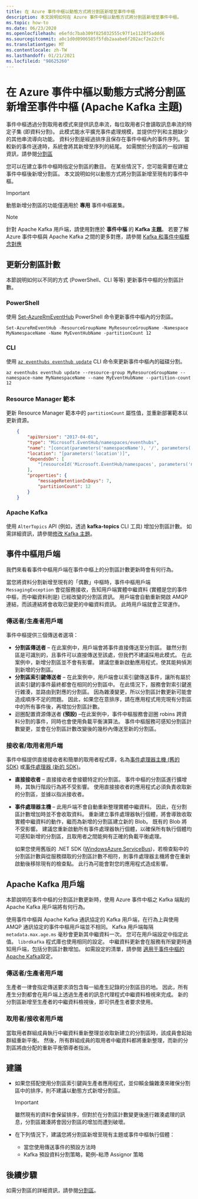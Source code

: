 ```yaml
---
title: 在 Azure 事件中樞以動態方式將分割區新增至事件中樞
description: 本文說明如何在 Azure 事件中樞以動態方式將分割區新增至事件中樞。
ms.topic: how-to
ms.date: 06/23/2020
ms.openlocfilehash: e6efdc7bab309f825032555c97f1e1128f5addd6
ms.sourcegitcommit: a0c1d0d0906585f5fdb2aaabe6f202acf2e22cfc
ms.translationtype: MT
ms.contentlocale: zh-TW
ms.lasthandoff: 01/21/2021
ms.locfileid: "98625260"
---
```

# <a name="dynamically-add-partitions-to-an-event-hub-apache-kafka-topic-in-azure-event-hubs"></a>在 Azure 事件中樞以動態方式將分割區新增至事件中樞 (Apache Kafka 主題)
事件中樞透過分割取用者模式來提供訊息串流，每位取用者只會讀取訊息串流的特定子集 (即資料分割)。 此模式能水平擴充事件處理規模，並提供佇列和主題缺少的其他串流導向功能。 資料分割是經過排序且保存在事件中樞內的事件序列。 當較新的事件送達時，系統會將其新增至序列的結尾。 如需關於分割區的一般詳細資訊，請參閱[分割區](event-hubs-scalability.md#partitions)

您可以在建立事件中樞時指定分割區的數目。 在某些情況下，您可能需要在建立事件中樞後新增分割區。 本文說明如何以動態方式將分割區新增至現有的事件中樞。 

> [!IMPORTANT]
> 動態新增分割區的功能僅適用於 **專用** 事件中樞叢集。

> [!NOTE]
> 針對 Apache Kafka 用戶端，請使用對應於 **事件中樞** 的 **Kafka 主題**。 若要了解 Azure 事件中樞與 Apache Kafka 之間的更多對應，請參閱 [Kafka 和事件中樞概念對應](event-hubs-for-kafka-ecosystem-overview.md#kafka-and-event-hub-conceptual-mapping)


## <a name="update-the-partition-count"></a>更新分割區計數
本節說明如何以不同的方式 (PowerShell、CLI 等等) 更新事件中樞的分割區計數。

### <a name="powershell"></a>PowerShell
使用 [Set-AzureRmEventHub](/powershell/module/azurerm.eventhub/Set-AzureRmEventHub) PowerShell 命令更新事件中樞內的分割區。 

```azurepowershell-interactive
Set-AzureRmEventHub -ResourceGroupName MyResourceGroupName -Namespace MyNamespaceName -Name MyEventHubName -partitionCount 12
```

### <a name="cli"></a>CLI
使用 [`az eventhubs eventhub update`](/cli/azure/eventhubs/eventhub#az-eventhubs-eventhub-update) CLI 命令來更新事件中樞內的磁碟分割。 

```azurecli-interactive
az eventhubs eventhub update --resource-group MyResourceGroupName --namespace-name MyNamespaceName --name MyEventHubName --partition-count 12
```

### <a name="resource-manager-template"></a>Resource Manager 範本
更新 Resource Manager 範本中的 `partitionCount` 屬性值，並重新部署範本以更新資源。 

```json
    {
        "apiVersion": "2017-04-01",
        "type": "Microsoft.EventHub/namespaces/eventhubs",
        "name": "[concat(parameters('namespaceName'), '/', parameters('eventHubName'))]",
        "location": "[parameters('location')]",
        "dependsOn": [
            "[resourceId('Microsoft.EventHub/namespaces', parameters('namespaceName'))]"
        ],
        "properties": {
            "messageRetentionInDays": 7,
            "partitionCount": 12
        }
    }
```

### <a name="apache-kafka"></a>Apache Kafka
使用 `AlterTopics` API (例如，透過 **kafka-topics** CLI 工具) 增加分割區計數。 如需詳細資訊，請參閱[修改 Kafka 主題](http://kafka.apache.org/documentation/#basic_ops_modify_topic)。 

## <a name="event-hubs-clients"></a>事件中樞用戶端
我們來看看事件中樞用戶端在事件中樞上的分割區計數更新時會有何行為。 

當您將資料分割新增至現有的「偶數」中樞時，事件中樞用戶端 `MessagingException` 會從服務接收，告知用戶端實體中繼資料 (實體是您的事件中樞，而中繼資料則是) 已經改變的分割區資訊。 用戶端會自動重新開啟 AMQP 連結，而該連結將會收取已變更的中繼資料資訊。 此時用戶端就會正常運作。

### <a name="senderproducer-clients"></a>傳送者/生產者用戶端
事件中樞提供三個傳送者選項：

- **分割區傳送者** – 在此案例中，用戶端會將事件直接傳送至分割區。 雖然分割區是可識別的，且事件可以直接傳送至該處，但我們不建議採用此模式。 在此案例中，新增分割區並不會有影響。 建議您重新啟動應用程式，使其能夠偵測到新增的分割區。 
- **分割區索引鍵傳送者** – 在此案例中，用戶端會以索引鍵傳送事件，讓所有屬於該索引鍵的事件最終都會在相同的分割區中。 在此情況下，服務會對索引鍵進行雜湊，並路由到對應的分割區。 因為雜湊變更，所以分割區計數更新可能會造成順序不足的問題。 因此，如果您在意排序，請在應用程式用完現有分割區中的所有事件後，再增加分割區計數。
- 迴圈配置資源傳送者 **(預設)** –在此案例中，事件中樞服務會迴圈 robins 跨資料分割的事件，同時也會使用負載平衡演算法。 事件中樞服務可感知分割區計數變更，並會在分割區計數改變後的幾秒內傳送至新的分割區。

### <a name="receiverconsumer-clients"></a>接收者/取用者用戶端
事件中樞提供直接接收者和簡單的取用者程式庫，名為[事件處理器主機 (舊的 SDK)](event-hubs-event-processor-host.md) 或[事件處理器 (新的 SDK)](event-processor-balance-partition-load.md)。

- **直接接收者** – 直接接收者會接聽特定的分割區。 事件中樞的分割區進行擴增時，其執行階段行為將不受影響。 使用直接接收者的應用程式必須負責收取新的分割區，並據以指派接收者。
- **事件處理器主機** – 此用戶端不會自動重新整理實體中繼資料。 因此，在分割區計數增加時並不會收取資料。 重新建立事件處理器執行個體，將會導致收取實體中繼資料的動作，繼而為新增的分割區建立新的 Blob。 既有的 Blob 將不受影響。 建議您重新啟動所有事件處理器執行個體，以確保所有執行個體均可感知新增的分割區，且取用者之間能夠有正確的負載平衡處理。

    如果您使用舊版的 .NET SDK ([WindowsAzure.ServiceBus](https://www.nuget.org/packages/WindowsAzure.ServiceBus/))，若檢查點中的分割區計數與從服務擷取的分割區計數不相符，則事件處理器主機將會在重新啟動後移除現有的檢查點。 此行為可能會對您的應用程式造成影響。 

## <a name="apache-kafka-clients"></a>Apache Kafka 用戶端
本節說明在事件中樞的分割區計數更新時，使用 Azure 事件中樞之 Kafka 端點的 Apache Kafka 用戶端將有何行為。 

使用事件中樞與 Apache Kafka 通訊協定的 Kafka 用戶端，在行為上與使用 AMQP 通訊協定的事件中樞用戶端並不相同。 Kafka 用戶端每隔 `metadata.max.age.ms` 毫秒會更新其中繼資料一次。 您可在用戶端設定中指定此值。 `librdkafka` 程式庫也使用相同的設定。 中繼資料更新會在服務有所變更時通知用戶端，包括分割區計數增加。 如需設定的清單，請參閱 [適用于事件中樞的 Apache Kafka](apache-kafka-configurations.md)設定。

### <a name="senderproducer-clients"></a>傳送者/生產者用戶端
生產者一律會指定傳送要求須包含每一組產生記錄的分割區目的地。 因此，所有產生分割都會在用戶端上透過生產者的訊息代理程式中繼資料檢視來完成。 新的分割區新增至生產者的中繼資料檢視後，即可供產生者要求使用。

### <a name="consumerreceiver-clients"></a>取用者/接收者用戶端
當取用者群組成員執行中繼資料重新整理並收取新建立的分割區時，該成員會起始群組重新平衡。 然後，所有群組成員的取用者中繼資料都將重新整理，而新的分割區將由分配的重新平衡領導者指派。

## <a name="recommendations"></a>建議

- 如果您搭配使用分割區索引鍵與生產者應用程式，並仰賴金鑰雜湊來確保分割區中的排序，則不建議以動態方式新增分割區。 

    > [!IMPORTANT]
    > 雖然現有的資料會保留排序，但對於在分割區計數變更後進行雜湊處理的訊息，分割區雜湊將會因分割區的增加而遭到破壞。
- 在下列情況下，建議您將分割區新增至現有主題或事件中樞執行個體：
    - 當您使用傳送事件的預設方法時
     - Kafka 預設資料分割策略，範例–粘滯 Assignor 策略


## <a name="next-steps"></a>後續步驟
如需分割區的詳細資訊，請參閱[分割區](event-hubs-scalability.md#partitions)。

